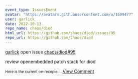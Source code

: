```yaml
---
event_type: IssuesEvent
avatar: "https://avatars.githubusercontent.com/u/169947?"
user: garlick
date: 2022-10-13
repo_name: chaos/diod
html_url: https://github.com/chaos/diod/issues/95
repo_url: https://github.com/chaos/diod
---
```


<a href='https://github.com/garlick' target='_blank'>garlick</a> open issue <a href='https://github.com/chaos/diod/issues/95' target='_blank'>chaos/diod#95</a>.

<p>review openembedded patch stack for diod</p><small>        Here is the current oe-recepie:...</small><a href='https://github.com/chaos/diod/issues/95' target='_blank'>View Comment</a>